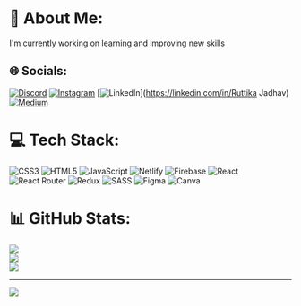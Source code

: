 # 💫 About Me:
I'm currently working on learning and improving new skills


## 🌐 Socials:
[![Discord](https://img.shields.io/badge/Discord-%237289DA.svg?logo=discord&logoColor=white)](htttps://discord.gg/7431) [![Instagram](https://img.shields.io/badge/Instagram-%23E4405F.svg?logo=Instagram&logoColor=white)](https://instagram.com/untamed_lotus_) [![LinkedIn](https://img.shields.io/badge/LinkedIn-%230077B5.svg?logo=linkedin&logoColor=white)](https://linkedin.com/in/Ruttika Jadhav) [![Medium](https://img.shields.io/badge/Medium-12100E?logo=medium&logoColor=white)](https://medium.com/@ruru.rj) 

# 💻 Tech Stack:
![CSS3](https://img.shields.io/badge/css3-%231572B6.svg?style=for-the-badge&logo=css3&logoColor=white) ![HTML5](https://img.shields.io/badge/html5-%23E34F26.svg?style=for-the-badge&logo=html5&logoColor=white) ![JavaScript](https://img.shields.io/badge/javascript-%23323330.svg?style=for-the-badge&logo=javascript&logoColor=%23F7DF1E) ![Netlify](https://img.shields.io/badge/netlify-%23000000.svg?style=for-the-badge&logo=netlify&logoColor=#00C7B7) ![Firebase](https://img.shields.io/badge/firebase-%23039BE5.svg?style=for-the-badge&logo=firebase) ![React](https://img.shields.io/badge/react-%2320232a.svg?style=for-the-badge&logo=react&logoColor=%2361DAFB) ![React Router](https://img.shields.io/badge/React_Router-CA4245?style=for-the-badge&logo=react-router&logoColor=white) ![Redux](https://img.shields.io/badge/redux-%23593d88.svg?style=for-the-badge&logo=redux&logoColor=white) ![SASS](https://img.shields.io/badge/SASS-hotpink.svg?style=for-the-badge&logo=SASS&logoColor=white) 	![Figma](https://img.shields.io/badge/figma-%23F24E1E.svg?style=for-the-badge&logo=figma&logoColor=white) ![Canva](https://img.shields.io/badge/Canva-%2300C4CC.svg?style=for-the-badge&logo=Canva&logoColor=white)
# 📊 GitHub Stats:
![](https://github-readme-stats.vercel.app/api?username=UntamedLotus&theme=dark&hide_border=false&include_all_commits=false&count_private=false)<br/>
![](https://github-readme-streak-stats.herokuapp.com/?user=UntamedLotus&theme=dark&hide_border=false)<br/>
![](https://github-readme-stats.vercel.app/api/top-langs/?username=UntamedLotus&theme=dark&hide_border=false&include_all_commits=false&count_private=false&layout=compact)

---
[![](https://visitcount.itsvg.in/api?id=UntamedLotus&icon=0&color=0)](https://visitcount.itsvg.in)

